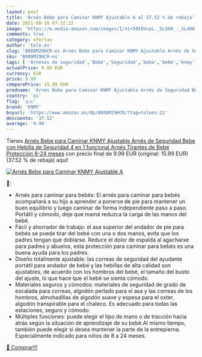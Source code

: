 ```yaml
---
layout: post
title: 'Arnés Bebe para Caminar KNMY Ajustable A al 37.52 % de rebaja'
date: 2021-08-18 07:32:22
image: 'https://m.media-amazon.com/images/I/41+59I8VvpL._SL500_._SL400_.jpg'
comments: true
category: ofertas
author: 'tole.es'
slug: 'B088M29HCR-es Arnés Bebe para Caminar KNMY Ajustable Arnés de Seguridad...'
sku: 'B088M29HCR-es'
tags: [ 'Arneses de seguridad','Bebé','Seguridad','bebe','bebé','knmy', ]
actualPrice: 9.99 EUR
currency: EUR
price: 9.99
comparePrice: 15.99 EUR
prodname: 'Arnés Bebe para Caminar KNMY Ajustable Arnés de Seguridad Bebe con Hebilla de Seguridad 4 en 1 funcional Arnés Tirantes de Bebé Protección 8-24 meses'
country: 'es'
flag: '🇪🇸'
brand: 'KNMY'
buyurl: 'https://www.amazon.es/dp/B088M29HCR/?tag=tolees-21'
descuento: '37.52'
average: '9.99'
---
```


Tienes [Arnés Bebe para Caminar KNMY Ajustable Arnés de Seguridad Bebe con Hebilla de Seguridad 4 en 1 funcional Arnés Tirantes de Bebé Protección 8-24 meses](https://www.amazon.es/dp/B088M29HCR/?tag=tolees-21) con precio final de  9.99 EUR (original: 15.99 EUR) (37.52 %  de rebaja) aqui!

[![Arnés Bebe para Caminar KNMY Ajustable A](https://m.media-amazon.com/images/I/41+59I8VvpL._SL500_._SL400_.jpg)](https://www.amazon.es/dp/B088M29HCR/?tag=tolees-21)

🔎:

- Arnés para caminar para bebés: El arnés para caminar para bebés acompañará a su hijo a aprender a ponerse de pie para mantener un buen equilibrio y luego caminar de forma independiente paso a paso. Portátil y cómodo, deje que mamá reduzca la carga de las manos del bebé.
- Fácil y ahorrador de trabajo: el asa superior del andador de pie para bebés se puede tirar del bebé con una o dos manos, evita que los padres tengan que doblarse. Reduce el dolor de espalda al agacharse para padres y abuelos, esta protección para caminar para bebés es una buena ayuda para los padres.
- Diseño totalmente ajustable: las correas de seguridad del ayudante portátil para andador de bebé y las hebillas de alta calidad son ajustables, de acuerdo con los hombros del bebé, el tamaño del busto del ajuste, lo que hace que el bebé se sienta cómodo.
- Materiales seguros y cómodos: materiales de seguridad de grado de escalada para correas, algodón perlado para el asa y las correas de los hombros, almohadillas de algodón suave y espesa para el oxter, algodón transpirable para el chaleco. Es adecuado para todas las estaciones, seguro y cómodo.
- Múltiples funciones: puede elegir el tipo de mano o de tracción hacia atrás según la situación de aprendizaje de su bebé.Al mismo tiempo, también puede elegir si desea mantener la parte de la entrepierna. Especialmente indicado para niños de 8 a 24 meses.

[🛒 Comprar!!!](https://www.amazon.es/dp/B088M29HCR/?tag=tolees-21)
